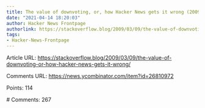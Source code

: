 ```yaml
---
title: The value of downvoting, or, how Hacker News gets it wrong (2009)
date: "2021-04-14 18:20:03"
author: Hacker News Frontpage
authorlink: https://stackoverflow.blog/2009/03/09/the-value-of-downvoting-or-how-hacker-news-gets-it-wrong/
tags:
- Hacker-News-Frontpage
---
```


<p>Article URL: <a href="https://stackoverflow.blog/2009/03/09/the-value-of-downvoting-or-how-hacker-news-gets-it-wrong/">https://stackoverflow.blog/2009/03/09/the-value-of-downvoting-or-how-hacker-news-gets-it-wrong/</a></p>
<p>Comments URL: <a href="https://news.ycombinator.com/item?id=26810972">https://news.ycombinator.com/item?id=26810972</a></p>
<p>Points: 114</p>
<p># Comments: 267</p>
